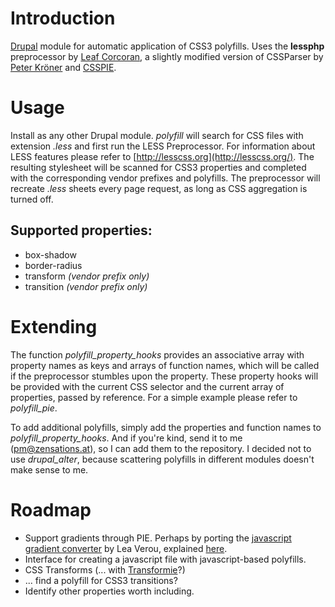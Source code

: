 Introduction
============

[Drupal](http://www.drupal.org) module for automatic application of CSS3 polyfills. Uses the **lessphp** preprocessor by [Leaf Corcoran](http://leafo.net/lessphp/), a slightly modified version of CSSParser by [Peter Kröner](https://github.com/SirPepe/CSS-Parser) and [CSSPIE](http://css3pie.com/).


Usage
=====

Install as any other Drupal module. *polyfill* will search for CSS files with extension *.less* and first run the LESS Preprocessor. For information about LESS features please refer to [http://lesscss.org](http://lesscss.org/). The resulting stylesheet will be scanned for CSS3 properties and completed with the corresponding vendor prefixes and polyfills. The preprocessor will recreate *.less* sheets every page request, as long as CSS aggregation is turned off.


Supported properties:
---------------------

* box-shadow
* border-radius
* transform *(vendor prefix only)*
* transition *(vendor prefix only)*


Extending
=========

The function *polyfill_property_hooks* provides an associative array with property names as keys and arrays of function names, which will be called if the preprocessor stumbles upon the property. These property hooks will be provided with the current CSS selector and the current array of properties, passed by reference. For a simple example please refer to *polyfill_pie*.

To add additional polyfills, simply add the properties and function names to *polyfill_property_hooks*. And if you're kind, send it to me (pm@zensations.at), so I can add them to the repository. I decided not to use *drupal_alter*, because scattering polyfills in different modules doesn't make sense to me.


Roadmap
=======

* Support gradients through PIE. Perhaps by porting the [javascript gradient converter](http://leaverou.me/demos/cssgradientsplease/) by Lea Verou, explained [here](http://leaverou.me/2011/03/create-complex-regexps-more-easily/).
* Interface for creating a javascript file with javascript-based polyfills.
* CSS Transforms (... with [Transformie](http://www.transformie.com/)?)
* ... find a polyfill for CSS3 transitions?
* Identify other properties worth including.

